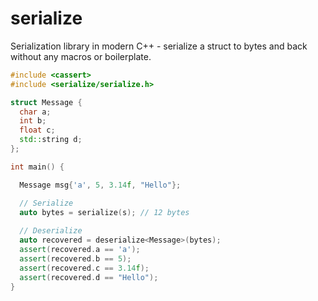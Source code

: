 # serialize
Serialization library in modern C++ - serialize a struct to bytes and back without any macros or boilerplate.

```cpp
#include <cassert>
#include <serialize/serialize.h>

struct Message {
  char a;
  int b;
  float c;
  std::string d;
};

int main() {

  Message msg{'a', 5, 3.14f, "Hello"};

  // Serialize
  auto bytes = serialize(s); // 12 bytes
  
  // Deserialize
  auto recovered = deserialize<Message>(bytes);
  assert(recovered.a == 'a');
  assert(recovered.b == 5);
  assert(recovered.c == 3.14f);
  assert(recovered.d == "Hello");  
}
```
